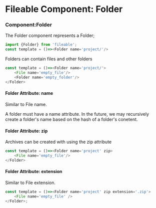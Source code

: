 # Fileable Component: Folder

### Component:Folder

The Folder component represents a Folder;

```javascript
import {Folder} from 'fileable';
const template = ()=><Folder name='project/'/>
```

Folders can contain files and other folders

```javascript
const template = ()=><Folder name='project/'>
    <File name='empty_file'/>
    <Folder name='empty_folder'/>
</Folder>
```

#### Folder Attribute: name

Similar to File name.

A folder must have a name attribute.
In the future, we may recursively create a folder's name based on the hash of a folder's conetent.

#### Folder Attribute: zip

Archives can be created with using the zip attribute

```javascript
const template = ()=><Folder name='project' zip>
    <File name='empty_file'/>
</Folder>
```

#### Folder Attribute: extension

Similar to File extension.

```javascript
const template = ()=><Folder name='project' zip extension='.zip'>
    <File name='empty_file' />
</Folder>;
```
